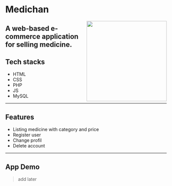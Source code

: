 # Medichan
<img align="right" width="250px" src="/image/logo.jpg">

A web-based e-commerce application for selling medicine.
---
## Tech stacks
- HTML
- CSS
- PHP
- JS
- MySQL
---
## Features
- Listing medicine with category and price
- Register user
- Change profil
- Delete account
---
## App Demo
>add later